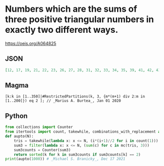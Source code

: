 # Numbers which are the sums of three positive triangular numbers in exactly two different ways\.
https://oeis.org/A064825
## JSON
```JSON
[12, 17, 19, 21, 22, 23, 26, 27, 28, 31, 32, 33, 34, 35, 39, 41, 42, 43, 44, 46, 47, 51, 54, 56, 62, 64, 65, 68, 74, 80, 88, 89, 90, 92, 95, 106, 113, 123, 128, 137, 141, 146, 153, 164, 179, 194, 200, 218, 245, 281, 326, 335]
```
## Magma
```Magma
[k:k in [1..350]|#RestrictedPartitions(k, 3, {m*(m+1) div 2:m in [1..200]}) eq 2 ]; // _Marius A. Burtea_, Jan 01 2020
```
## Python
```Python
from collections import Counter
from itertools import count, takewhile, combinations_with_replacement as mc
def aupto(N):
    tris = takewhile(lambda x: x <= N, (i*(i+1)//2 for i in count(1)))
    sum3 = filter(lambda x: x <= N, (sum(c) for c in mc(tris, 3)))
    sum3counts = Counter(sum3)
    return sorted(k for k in sum3counts if sum3counts[k] == 2)
print(aupto(1000)) # _Michael S. Branicky_, Dec 17 2021
```
